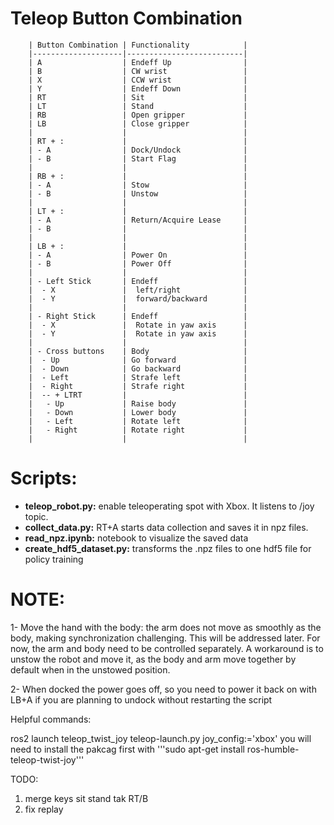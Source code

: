 # Teleop Button Combination

        | Button Combination | Functionality            |
        |--------------------|--------------------------|
        | A                  | Endeff Up                |
        | B                  | CW wrist                 |
        | X                  | CCW wrist                |
        | Y                  | Endeff Down              |
        | RT                 | Sit                      |
        | LT                 | Stand                    |
        | RB                 | Open gripper             |
        | LB                 | Close gripper            |
        |                    |                          |
        | RT + :             |                          |
        | - A                | Dock/Undock              |
        | - B                | Start Flag               |
        |                    |                          |
        | RB + :             |                          |
        | - A                | Stow                     |
        | - B                | Unstow                   |
        |                    |                          |
        | LT + :             |                          |
        | - A                | Return/Acquire Lease     |
        | - B                |                          |
        |                    |                          |
        | LB + :             |                          |
        | - A                | Power On                 |
        | - B                | Power Off                |
        |                    |                          |
        | - Left Stick       | Endeff                   |
        |  - X               |  left/right              |
        |  - Y               |  forward/backward        |
        |                    |                          |
        | - Right Stick      | Endeff                   |
        |  - X               |  Rotate in yaw axis      |
        |  - Y               |  Rotate in yaw axis      |
        |                    |                          |
        | - Cross buttons    | Body                     |
        |  - Up              | Go forward               |
        |  - Down            | Go backward              |
        |  - Left            | Strafe left              |
        |  - Right           | Strafe right             |
        |  -- + LTRT         |                          |
        |   - Up             | Raise body               |
        |   - Down           | Lower body               |
        |   - Left           | Rotate left              |
        |   - Right          | Rotate right             |
        |                    |                          |
# Scripts:

* **teleop_robot.py:** enable teleoperating spot with Xbox. It listens to /joy topic.
* **collect_data.py:** RT+A starts data collection and saves it in npz files. 
* **read_npz.ipynb:** notebook to visualize the saved data
* **create_hdf5_dataset.py:** transforms the .npz files to one hdf5 file for policy training

# NOTE:

1- Move the hand with the body: the arm does not move as smoothly as the body, making synchronization challenging. This will be addressed later. For now, the arm and body need to be controlled separately. A workaround is to unstow the robot and move it, as the body and arm move together by default when in the unstowed position.

2- When docked the power goes off, so you need to power it back on with LB+A if you are planning to undock without restarting the script

Helpful commands:

 ros2 launch teleop_twist_joy teleop-launch.py joy_config:='xbox'
you will need to install the pakcag first with '''sudo apt-get install ros-humble-teleop-twist-joy'''


TODO:
1) merge keys sit stand tak RT/B 
2) fix replay 
